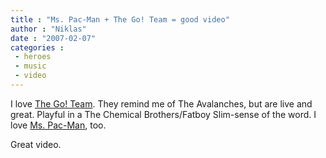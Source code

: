 ```yaml
---
title : "Ms. Pac-Man + The Go! Team = good video"
author : "Niklas"
date : "2007-02-07"
categories : 
 - heroes
 - music
 - video
---
```


I love [The Go! Team](http://www.thegoteam.co.uk). They remind me of The Avalanches, but are live and great. Playful in a The Chemical Brothers/Fatboy Slim-sense of the word. I love [Ms. Pac-Man](http://en.wikipedia.org/wiki/Ms._Pac-Man), too.

Great video.
